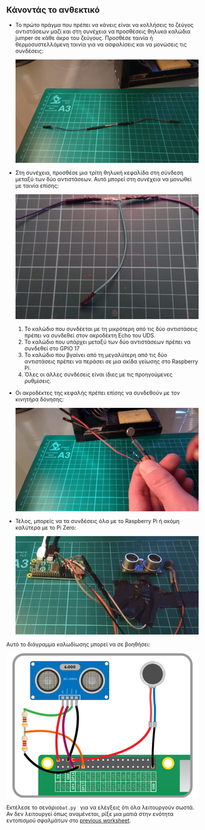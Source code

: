 ## Κάνοντάς το ανθεκτικό

- Το πρώτο πράγμα που πρέπει να κάνεις είναι να κολλήσεις το ζεύγος αντιστάσεων μαζί και στη συνέχεια να προσθέσεις θηλυκά καλώδια jumper σε κάθε άκρο του ζεύγους. Προσθέσε ταινία ή θερμοσυστελλόμενη ταινία για να ασφαλίσεις και να μονώσεις τις συνδέσεις:

    ![ενωμένες αντιστάσεις](images/joined_resistors.jpg)

- Στη συνέχεια, προσθέσε μια τρίτη θηλυκή κεφαλίδα στη σύνδεση μεταξύ των δύο αντιστάσεων. Αυτό μπορεί στη συνέχεια να μονωθεί με ταινία επίσης:

    ![ένωση τύπου Τ](images/t_join.jpg)

    1. Το καλώδιο που συνδέεται με τη μικρότερη από τις δύο αντιστάσεις πρέπει να συνδεθεί στον ακροδέκτη Echo του UDS.
    1. Το καλώδιο που υπάρχει μεταξύ των δύο αντιστάσεων πρέπει να συνδεθεί στο GPIO 17
    1. Το καλώδιο που βγαίνει από τη μεγαλύτερη από τις δύο αντιστάσεις πρέπει να περάσει σε μια ακίδα γείωσης στο Raspberry Pi.
    1. Όλες οι άλλες συνδέσεις είναι ίδιες με τις προηγούμενες ρυθμίσεις.


- Οι ακροδέκτες της κεφαλής πρέπει επίσης να συνδεθούν με τον κινητήρα δόνησης:

    ![δόνηση με κεφαλίδες](images/vibration_motor_with_jumpers.jpg)

- Τέλος, μπορείς να τα συνδέσεις όλα με το Raspberry Pi ή ακόμη καλύτερα με το Pi Zero:

    ![ρυθμίσεις Pi Zero](images/pizero_setup.jpg)

Αυτό το διάγραμμα καλωδίωσης μπορεί να σε βοηθήσει:

![καλωδίωση Pi Zero](images/See_Like_A_Bat_Diagram_7.png)

Εκτέλεσε το σενάριο`bat.py ` για να ελέγξεις ότι όλα λειτουργούν σωστά. Αν δεν λειτουργεί όπως αναμένεται, ρίξε μια ματιά στην ενότητα εντοπισμού σφαλμάτων στο [previous worksheet](worksheet.md).

